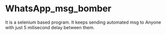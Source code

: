 # WhatsApp_msg_bomber
It is a selenium based program. It keeps sending automated msg to Anyone with just 5 milisecond delay between them.
